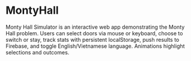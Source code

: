# MontyHall
Monty Hall Simulator is an interactive web app demonstrating the Monty Hall problem. Users can select doors via mouse or keyboard, choose to switch or stay, track stats with persistent localStorage, push results to Firebase, and toggle English/Vietnamese language. Animations highlight selections and outcomes.
